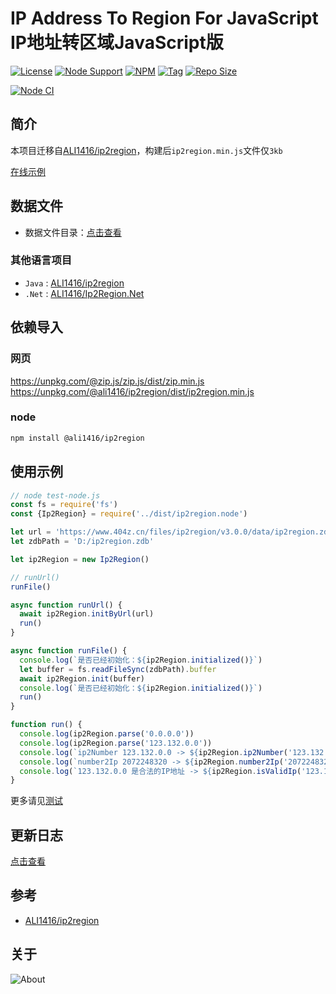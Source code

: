 # IP Address To Region For JavaScript IP地址转区域JavaScript版

[![License](https://img.shields.io/github/license/ALI1416/ip2region-js?label=License)](https://www.apache.org/licenses/LICENSE-2.0.txt)
[![Node Support](https://img.shields.io/badge/Node-14+-green)](https://nodejs.org/)
[![NPM](https://img.shields.io/npm/v/@ali1416/ip2region?label=NPM)](https://www.npmjs.com/package/@ali1416/ip2region)
[![Tag](https://img.shields.io/github/v/tag/ALI1416/ip2region-js?label=Tag)](https://github.com/ALI1416/ip2region-js/tags)
[![Repo Size](https://img.shields.io/github/repo-size/ALI1416/ip2region-js?label=Repo%20Size&color=success)](https://github.com/ALI1416/ip2region-js/archive/refs/heads/master.zip)

[![Node CI](https://github.com/ALI1416/ip2region-js/actions/workflows/ci.yml/badge.svg)](https://github.com/ALI1416/ip2region-js/actions/workflows/ci.yml)

## 简介

本项目迁移自[ALI1416/ip2region](https://github.com/ALI1416/ip2region)，构建后`ip2region.min.js`文件仅`3kb`

[在线示例](https://www.404z.cn/demo/ip2region.html)

## 数据文件

- 数据文件目录：[点击查看](https://github.com/ALI1416/ip2region/tree/master/data)

### 其他语言项目

- `Java` : [ALI1416/ip2region](https://github.com/ALI1416/ip2region)
- `.Net` : [ALI1416/Ip2Region.Net](https://github.com/ALI1416/Ip2Region.Net)

## 依赖导入

### 网页

<https://unpkg.com/@zip.js/zip.js/dist/zip.min.js>
<https://unpkg.com/@ali1416/ip2region/dist/ip2region.min.js>

### node

```sh
npm install @ali1416/ip2region
```

## 使用示例

```js
// node test-node.js
const fs = require('fs')
const {Ip2Region} = require('../dist/ip2region.node')

let url = 'https://www.404z.cn/files/ip2region/v3.0.0/data/ip2region.zdb'
let zdbPath = 'D:/ip2region.zdb'

let ip2Region = new Ip2Region()

// runUrl()
runFile()

async function runUrl() {
  await ip2Region.initByUrl(url)
  run()
}

async function runFile() {
  console.log(`是否已经初始化：${ip2Region.initialized()}`)
  let buffer = fs.readFileSync(zdbPath).buffer
  await ip2Region.init(buffer)
  console.log(`是否已经初始化：${ip2Region.initialized()}`)
  run()
}

function run() {
  console.log(ip2Region.parse('0.0.0.0'))
  console.log(ip2Region.parse('123.132.0.0'))
  console.log(`ip2Number 123.132.0.0 -> ${ip2Region.ip2Number('123.132.0.0')}`)
  console.log(`number2Ip 2072248320 -> ${ip2Region.number2Ip('2072248320')}`)
  console.log(`123.132.0.0 是合法的IP地址 -> ${ip2Region.isValidIp('123.132.0.0')}`)
}
```

更多请见[测试](./test)

## 更新日志

[点击查看](./CHANGELOG.md)

## 参考

- [ALI1416/ip2region](https://github.com/ALI1416/ip2region)

## 关于

<picture>
  <source media="(prefers-color-scheme: dark)" srcset="https://www.404z.cn/images/about.dark.svg">
  <img alt="About" src="https://www.404z.cn/images/about.light.svg">
</picture>
